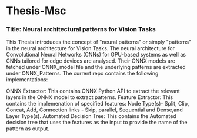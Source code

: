 # Thesis-Msc
### Title: Neural architectural patterns for Vision Tasks
This Thesis introduces the concept of "neural patterns" or simply "patterns" in the neural architecture for Vision Tasks. The neural architecture for Convolutional Neural Networks (CNNs) for GPU-based systems as well as CNNs tailored for edge devices are analysed. Their ONNX models are fetched under ONNX_model file and the underlying patterns are extracted under ONNX_Patterns. The current repo contains the following implementations:

ONNX Extractor: This contains ONNX Python API to extract the relevant layers in the ONNX model to extract patterns.
Feature Extractor: This contains the implemenation of specified features: Node Type(s)- Split, Clip, Concat, Add, Connection links - Skip, parallel, Sequential and Dense,and Layer Type(s).
Automated Decision Tree: This contains the Automated decision tree that uses the features as the input to provide the name of the pattern as output.

